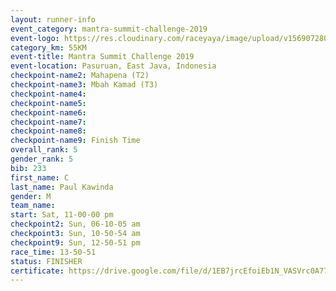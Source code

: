 ```yaml
---
layout: runner-info 
event_category: mantra-summit-challenge-2019 
event-logo: https://res.cloudinary.com/raceyaya/image/upload/v1569072809/logo/mantra-image_segrbx.jpg
category_km: 55KM 
event-title: Mantra Summit Challenge 2019 
event-location: Pasuruan, East Java, Indonesia 
checkpoint-name2: Mahapena (T2) 
checkpoint-name3: Mbah Kamad (T3) 
checkpoint-name4: 
checkpoint-name5: 
checkpoint-name6: 
checkpoint-name7: 
checkpoint-name8: 
checkpoint-name9: Finish Time
overall_rank: 5
gender_rank: 5
bib: 233
first_name: C
last_name: Paul Kawinda
gender: M
team_name: 
start: Sat, 11-00-00 pm
checkpoint2: Sun, 06-10-05 am
checkpoint3: Sun, 10-50-54 am
checkpoint9: Sun, 12-50-51 pm
race_time: 13-50-51
status: FINISHER
certificate: https://drive.google.com/file/d/1EB7jrcEfoiEb1N_VASVrc0A77lm0ONzm/view?usp=sharinghttps://drive.google.com/file/d/1EB7jrcEfoiEb1N_VASVrc0A77lm0ONzm/view?usp=sharinghttps://drive.google.com/file/d/1EB7jrcEfoiEb1N_VASVrc0A77lm0ONzm/view?usp=sharing
---
```

